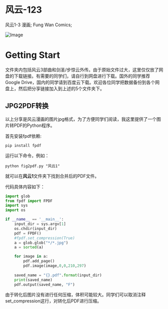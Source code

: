 # 风云-123
风云1-3 漫画; Fung Wan Comics;

![Image](https://github.com/wangyongjie-ntu/fengyun-123/blob/main/Wind_Cloud.jpg)

# Getting Start

文件夹内包括风云3部曲和剑圣/步惊云外传。由于原始文件过大，这里仅仅放了网盘的下载链接。有需要的同学们，请自行到网盘进行下载。国外的同学推荐Google Drive，国内的同学请到百度云下载。欢迎各位同学把数据备份到各个网盘上，然后把分享链接加入到上述的5个文件夹下。

## JPG2PDF转换

以上分享是风云漫画的图片jpg格式，为了方便同学们阅读，我这里提供了一个图片转PDF的Python程序。


首先安装fpdf依赖:
```
pip install fpdf

```
运行以下命令，例如：
```
python fig2pdf.py "风云1"
```
就可以在**风云1**文件夹下找到合并后的PDF文件。


代码具体内容如下：

```python
import glob
from fpdf import FPDF
import sys
import os

if __name__ == '__main__':
    input_dir = sys.argv[1]
    os.chdir(input_dir)
    pdf = FPDF()
    #fpdf.set_compression(True)
    a = glob.glob("*/*.jpg")
    a = sorted(a)

    for image in a:
        pdf.add_page()
        pdf.image(image,0,0,210,297)
    
    saved_name = "{}.pdf".format(input_dir)
    print(saved_name)
    pdf.output(saved_name, "F")
```

由于转化后图片没有进行任何压缩，体积可能较大。同学们可以取消注释set_compression这行，对转化后PDF进行压缩。



